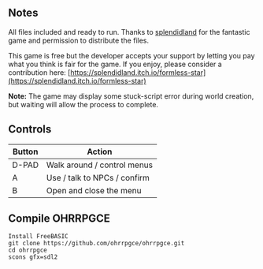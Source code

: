 ## Notes

All files included and ready to run. Thanks to [splendidland](https://www.splendid.land) for the fantastic game and permission to distribute the files.

This game is free but the developer accepts your support by letting you pay what you think is fair for the game. If you enjoy, please consider a contribution here: [https://splendidland.itch.io/formless-star](https://splendidland.itch.io/formless-star)

**Note:** The game may display some stuck-script error during world creation, but waiting will allow the process to complete.


## Controls

| Button | Action                       |
| ------ | ---------------------------- |
| D-PAD  | Walk around / control menus  |
| A      | Use / talk to NPCs / confirm |
| B      | Open and close the menu      |


## Compile OHRRPGCE 

```shell
Install FreeBASIC
git clone https://github.com/ohrrpgce/ohrrpgce.git
cd ohrrpgce
scons gfx=sdl2
```
